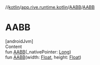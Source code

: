 //[kotlin](../../../index.md)/[app.rive.runtime.kotlin](../index.md)/[AABB](index.md)/[AABB](-a-a-b-b.md)



# AABB  
[androidJvm]  
Content  
fun [AABB](-a-a-b-b.md)(_nativePointer: [Long](https://kotlinlang.org/api/latest/jvm/stdlib/kotlin/-long/index.html))  
fun [AABB](-a-a-b-b.md)(width: [Float](https://kotlinlang.org/api/latest/jvm/stdlib/kotlin/-float/index.html), height: [Float](https://kotlinlang.org/api/latest/jvm/stdlib/kotlin/-float/index.html))  



